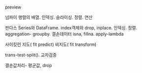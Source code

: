 preview

넘파이
행렬의 배열. 인덱싱. 슬라이싱. 정렬. 연산

판다스
Series와 DataFrame. index객체와 drop, inplace. 인덱싱. 정렬. aggregation- groupby. 결손데이터 isna, fillna. apply-lambda

사이킷런
지도( fit predict) 비지도( fit transform)

trans-test-split(). 교차검증

결손값처리- 평균값, drop

